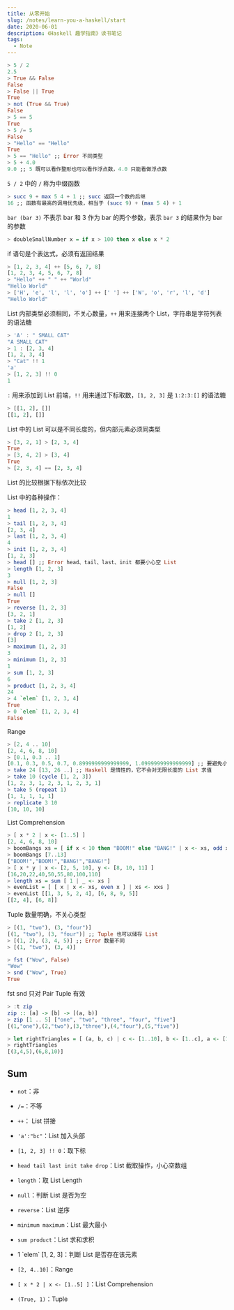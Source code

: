 ```yaml
---
title: 从零开始
slug: /notes/learn-you-a-haskell/start
date: 2020-06-01
description: 《Haskell 趣学指南》读书笔记
tags:
  - Note
---
```


```haskell
> 5 / 2
2.5
> True && False
False
> False || True
True
> not (True && True)
False
> 5 == 5
True
> 5 /= 5
False
> "Hello" == "Hello"
True
> 5 == "Hello" ;; Error 不同类型
> 5 + 4.0
9.0 ;; 5 既可以看作整形也可以看作浮点数，4.0 只能看做浮点数
```

`5 / 2` 中的 `/` 称为中缀函数

```haskell
> succ 9 + max 5 4 + 1 ;; succ 返回一个数的后继
16 ;; 函数有最高的调用优先级，相当于 (succ 9) + (max 5 4) + 1
```

`bar (bar 3)` 不表示 bar 和 3 作为 bar 的两个参数，表示 `bar 3` 的结果作为 bar 的参数

```haskell
> doubleSmallNumber x = if x > 100 then x else x * 2
```

if 语句是个表达式，必须有返回结果

```haskell
> [1, 2, 3, 4] ++ [5, 6, 7, 8]
[1, 2, 3, 4, 5, 6, 7, 8]
> "Hello" ++ " " ++ "World"
"Hello World"
> ['H', 'e', 'l', 'l', 'o'] ++ [' '] ++ ['W', 'o', 'r', 'l', 'd']
"Hello World"
```

List 内部类型必须相同，不关心数量，`++` 用来连接两个 List，字符串是字符列表的语法糖

```haskell
> 'A' : " SMALL CAT"
"A SMALL CAT"
> 1 : [2, 3, 4]
[1, 2, 3, 4]
> "Cat" !! 1
'a'
> [1, 2, 3] !! 0
1
```

`:` 用来添加到 List 前端，`!!` 用来通过下标取数，`[1, 2, 3]` 是 `1:2:3:[]` 的语法糖

```haskell
> [[1, 2], []]
[[1, 2], []]
```

List 中的 List 可以是不同长度的，但内部元素必须同类型

```haskell
> [3, 2, 1] > [2, 3, 4]
True
> [3, 4, 2] > [3, 4]
True
> [2, 3, 4] == [2, 3, 4]
```

List 的比较根据下标依次比较

List 中的各种操作：

```haskell
> head [1, 2, 3, 4]
1
> tail [1, 2, 3, 4]
[2, 3, 4]
> last [1, 2, 3, 4]
4
> init [1, 2, 3, 4]
[1, 2, 3]
> head [] ;; Error head、tail、last、init 都要小心空 List
> length [1, 2, 3]
3
> null [1, 2, 3]
False
> null []
True
> reverse [1, 2, 3]
[3, 2, 1]
> take 2 [1, 2, 3]
[1, 2]
> drop 2 [1, 2, 3]
[3]
> maximum [1, 2, 3]
3
> minimum [1, 2, 3]
1
> sum [1, 2, 3]
6
> product [1, 2, 3, 4]
24
> 4 `elem` [1, 2, 3, 4]
True
> 0 `elem` [1, 2, 3, 4]
False
```

Range

```haskell
> [2, 4 .. 10]
[2, 4, 6, 8, 10]
> [0.1, 0.3 .. 1]
[0.1, 0.3, 0.5, 0.7, 0.8999999999999999, 1.0999999999999999] ;; 要避免小数 Range
> take 24 [13, 26 ..] ;; Haskell 是惰性的，它不会对无限长度的 List 求值
> take 10 (cycle [1, 2, 3])
[1, 2, 3, 1, 2, 3, 1, 2, 3, 1]
> take 5 (repeat 1)
[1, 1, 1, 1, 1]
> replicate 3 10
[10, 10, 10]
```

List Comprehension

```haskell
> [ x * 2 | x <- [1..5] ]
[2, 4, 6, 8, 10]
> boomBangs xs = [ if x < 10 then "BOOM!" else "BANG!" | x <- xs, odd x]
> boomBangs [7..13]
["BOOM!","BOOM!","BANG!","BANG!"]
> [ x * y | x <- [2, 5, 10], y <- [8, 10, 11] ]
[16,20,22,40,50,55,80,100,110]
> length xs = sum [ 1 | _ <- xs ]
> evenList = [ [ x | x <- xs, even x ] | xs <- xxs ]
> evenList [[1, 3, 5, 2, 4], [6, 8, 9, 5]]
[[2, 4], [6, 8]]
```

Tuple 数量明确，不关心类型

```haskell
> [(1, "two"), (3, "four")]
[(1, "two"), (3, "four")] ;; Tuple 也可以储存 List
> [(1, 2), (3, 4, 5)] ;; Error 数量不同
> [(1, "two"), (3, 4)]
```

```haskell
> fst ("Wow", False)
"Wow"
> snd ("Wow", True)
True
```

fst snd 只对 Pair Tuple 有效

```haskell
> :t zip
zip :: [a] -> [b] -> [(a, b)]
> zip [1 .. 5] ["one", "two", "three", "four", "five"]
[(1,"one"),(2,"two"),(3,"three"),(4,"four"),(5,"five")]
```

```haskell
> let rightTriangles = [ (a, b, c) | c <- [1..10], b <- [1..c], a <- [1..b], a ^ 2 + b ^ 2 == c ^ 2 ]
> rightTriangles
[(3,4,5),(6,8,10)]
```
## Sum

- `not`：非

- `/=`：不等

- `++`： List 拼接

- `'a':"bc"`：List 加入头部

- `[1, 2, 3] !! 0`：取下标

- `head tail last init take drop`：List 截取操作，小心空数组

- `length`：取 List Length

- `null`：判断 List 是否为空

- `reverse`：List 逆序

- `minimum maximum`：List 最大最小

- `sum product`：List 求和求积

- 1 \`elem\` [1, 2, 3]：判断 List 是否存在该元素

- `[2, 4..10]`：Range

- `[ x * 2 | x <- [1..5] ]`：List Comprehension

- `(True, 1)`：Tuple
